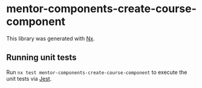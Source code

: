 # mentor-components-create-course-component

This library was generated with [Nx](https://nx.dev).

## Running unit tests

Run `nx test mentor-components-create-course-component` to execute the unit tests via [Jest](https://jestjs.io).
